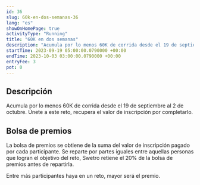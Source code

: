 ```yaml
---
id: 36
slug: 60k-en-dos-semanas-36
lang: "es"
showOnHomePage: true
activityType: "Running"
title: "60K en dos semanas"
description: "Acumula por lo menos 60K de corrida desde el 19 de septiembre al 2 de octubre. Únete a este reto, recupera el valor de inscripción por completarlo."
startTime: 2023-09-19 05:00:00.0790000 +00:00
endTime: 2023-10-03 03:00:00.0790000 +00:00
entryFee: 3
pot: 0
---
```


## Descripción

Acumula por lo menos 60K de corrida desde el 19 de septiembre al 2 de octubre. Únete a este reto, recupera el valor de inscripción por completarlo.

## Bolsa de premios

La bolsa de premios se obtiene de la suma del valor de inscripción pagado por cada participante. Se reparte por partes iguales entre aquellas personas que logran el objetivo del reto, Swetro retiene el 20% de la bolsa de premios antes de repartirla.

Entre más participantes haya en un reto, mayor será el premio.
